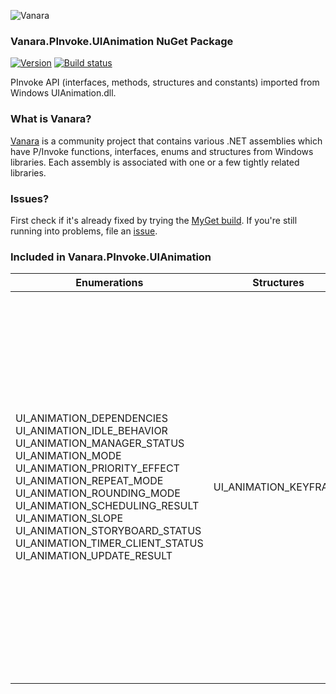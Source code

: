 ﻿![Vanara](https://raw.githubusercontent.com/dahall/Vanara/master/docs/icons/VanaraHeading.png)
### **Vanara.PInvoke.UIAnimation NuGet Package**
[![Version](https://img.shields.io/nuget/v/Vanara.PInvoke.UIAnimation?label=NuGet&style=flat-square)](https://github.com/dahall/Vanara/releases)
[![Build status](https://github.com/dahall/Vanara/actions/workflows/cibuild.yml/badge.svg?branch=master)](https://github.com/dahall/Vanara/actions/workflows/cibuild.yml)

PInvoke API (interfaces, methods, structures and constants) imported from Windows UIAnimation.dll.

### **What is Vanara?**

[Vanara](https://github.com/dahall/Vanara) is a community project that contains various .NET assemblies which have P/Invoke functions, interfaces, enums and structures from Windows libraries. Each assembly is associated with one or a few tightly related libraries.

### **Issues?**

First check if it's already fixed by trying the [MyGet build](https://www.myget.org/feed/Packages/vanara).
If you're still running into problems, file an [issue](https://github.com/dahall/Vanara/issues).

### **Included in Vanara.PInvoke.UIAnimation**

Enumerations | Structures | Interfaces
--- | --- | ---
UI_ANIMATION_DEPENDENCIES UI_ANIMATION_IDLE_BEHAVIOR UI_ANIMATION_MANAGER_STATUS UI_ANIMATION_MODE UI_ANIMATION_PRIORITY_EFFECT UI_ANIMATION_REPEAT_MODE UI_ANIMATION_ROUNDING_MODE UI_ANIMATION_SCHEDULING_RESULT UI_ANIMATION_SLOPE UI_ANIMATION_STORYBOARD_STATUS UI_ANIMATION_TIMER_CLIENT_STATUS UI_ANIMATION_UPDATE_RESULT                     | UI_ANIMATION_KEYFRAME                                | IUIAnimationInterpolator IUIAnimationManager IUIAnimationManagerEventHandler IUIAnimationPriorityComparison IUIAnimationStoryboard IUIAnimationStoryboardEventHandler IUIAnimationTimer IUIAnimationTimerClientEventHandler IUIAnimationTimerEventHandler IUIAnimationTimerUpdateHandler IUIAnimationTransition IUIAnimationTransitionFactory IUIAnimationTransitionLibrary IUIAnimationVariable IUIAnimationVariableChangeHandler IUIAnimationVariableIntegerChangeHandler IUIAnimationInterpolator2 IUIAnimationLoopIterationChangeHandler2 IUIAnimationManager2 IUIAnimationManagerEventHandler2 IUIAnimationPrimitiveInterpolation IUIAnimationPriorityComparison2 IUIAnimationStoryboard2 IUIAnimationStoryboardEventHandler2 IUIAnimationTransition2 IUIAnimationTransitionFactory2 IUIAnimationTransitionLibrary2 IUIAnimationVariable2 IUIAnimationVariableChangeHandler2 IUIAnimationVariableCurveChangeHandler2 IUIAnimationVariableIntegerChangeHandler2 

